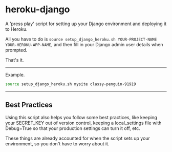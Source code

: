# heroku-django

A 'press play' script for setting up your Django environment and deploying it to Heroku.

All you have to do is ```source setup_django_heroku.sh YOUR-PROJECT-NAME YOUR-HEROKU-APP-NAME```, and then fill in your Django admin user details when prompted.

That's it.

---

Example.

```bash
source setup_django_heroku.sh mysite classy-penguin-91919
```

---

## Best Practices

Using this script also helps you follow some best practices, like keeping your SECRET_KEY out of version control, keeping a local_settings file with Debug=True so that your production settings can turn it off, etc.

These things are already accounted for when the script sets up your environment, so you don't have to worry about it.
